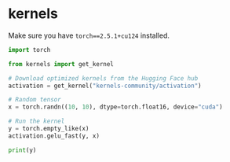 # kernels

Make sure you have `torch==2.5.1+cu124` installed.

```python
import torch

from kernels import get_kernel

# Download optimized kernels from the Hugging Face hub
activation = get_kernel("kernels-community/activation")

# Random tensor
x = torch.randn((10, 10), dtype=torch.float16, device="cuda")

# Run the kernel
y = torch.empty_like(x)
activation.gelu_fast(y, x)

print(y)
```
